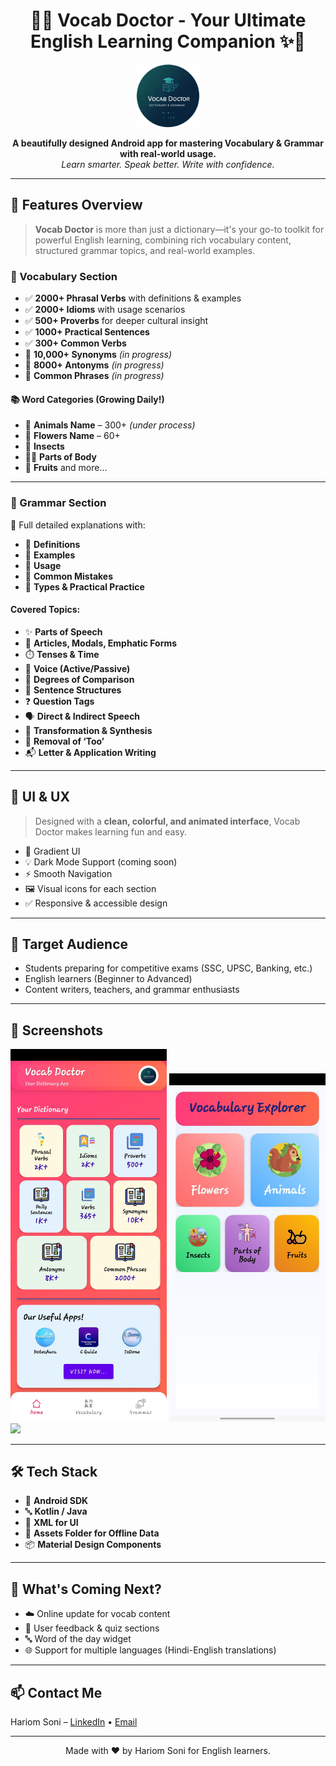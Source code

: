 <h1 align="center">
  📘✨ Vocab Doctor - Your Ultimate English Learning Companion ✨📘
</h1>

<p align="center">
  <img src="https://github.com/hariomsonihs/VocabDoctorApp/blob/master/app/src/main/res/drawable/logo.png" width="100"/>
</p>

<p align="center">
  <b>A beautifully designed Android app for mastering Vocabulary & Grammar with real-world usage.</b><br>
  <i>Learn smarter. Speak better. Write with confidence.</i>
</p>

---

## 🌟 Features Overview

> **Vocab Doctor** is more than just a dictionary—it's your go-to toolkit for powerful English learning, combining rich vocabulary content, structured grammar topics, and real-world examples.

### 📖 Vocabulary Section
- ✅ **2000+ Phrasal Verbs** with definitions & examples
- ✅ **2000+ Idioms** with usage scenarios
- ✅ **500+ Proverbs** for deeper cultural insight
- ✅ **1000+ Practical Sentences**
- ✅ **300+ Common Verbs**
- 🔄 **10,000+ Synonyms** *(in progress)*
- 🔄 **8000+ Antonyms** *(in progress)*
- 🔄 **Common Phrases** *(in progress)*

#### 📚 Word Categories (Growing Daily!)
- 🐾 **Animals Name** – 300+ *(under process)*
- 🌸 **Flowers Name** – 60+
- 🐛 **Insects**
- 🧍‍♂️ **Parts of Body**
- 🍎 **Fruits** and more...

---

### 📘 Grammar Section

🎯 Full detailed explanations with:
- 🔹 **Definitions**
- 🔹 **Examples**
- 🔹 **Usage**
- 🔹 **Common Mistakes**
- 🔹 **Types & Practical Practice**

#### Covered Topics:
- ✨ **Parts of Speech**
- 📝 **Articles, Modals, Emphatic Forms**
- ⏱️ **Tenses & Time**
- 🔁 **Voice (Active/Passive)**
- 🧠 **Degrees of Comparison**
- 🧩 **Sentence Structures**
- ❓ **Question Tags**
- 🗣️ **Direct & Indirect Speech**
- 🔄 **Transformation & Synthesis**
- 🧹 **Removal of ‘Too’**
- 📬 **Letter & Application Writing**

---

## 🎨 UI & UX

> Designed with a **clean, colorful, and animated interface**, Vocab Doctor makes learning fun and easy.

- 🌈 Gradient UI
- 💡 Dark Mode Support (coming soon)
- ⚡ Smooth Navigation
- 🖼️ Visual icons for each section
- ✅ Responsive & accessible design

---

## 🧠 Target Audience

- Students preparing for competitive exams (SSC, UPSC, Banking, etc.)
- English learners (Beginner to Advanced)
- Content writers, teachers, and grammar enthusiasts

---

## 📱 Screenshots

<p float="left">
  <img src="https://github.com/hariomsonihs/VocabDoctorApp/blob/master/ui_1.jpg" width="250"/>
  <img src="https://github.com/hariomsonihs/VocabDoctorApp/blob/master/ui_2.jpg" width="250"/>
  <img src="assets/screenshots/grammar_details.png" width="250"/>
</p>

---

## 🛠 Tech Stack

* 📱 **Android SDK**
* 🔤 **Kotlin / Java**
* 🧾 **XML for UI**
* 💾 **Assets Folder for Offline Data**
* 📦 **Material Design Components**

---

## 🧩 What's Coming Next?
* ☁️ Online update for vocab content
* 💬 User feedback & quiz sections
* 🔤 Word of the day widget
* 🌐 Support for multiple languages (Hindi-English translations)

---

## 📫 Contact Me

Hariom Soni – [LinkedIn](https://www.linkedin.com/in/hariomsonihs) • [Email](mailto:hariomsoni0818.com)

---

<p align="center">
  Made with ❤️ by Hariom Soni for English learners.
</p>

